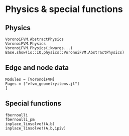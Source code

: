# Physics & special functions

## Physics
```@docs
VoronoiFVM.AbstractPhysics
VoronoiFVM.Physics
VoronoiFVM.Physics(;kwargs...)
Base.show(io::IO,physics::VoronoiFVM.AbstractPhysics)
```

## Edge and node data
```@autodocs
Modules = [VoronoiFVM]
Pages = ["vfvm_geometryitems.jl"]
]
```

## Special functions
```@docs
fbernoulli
fbernoulli_pm
inplace_linsolve!(A,b)
inplace_linsolve!(A,b,ipiv)
```

